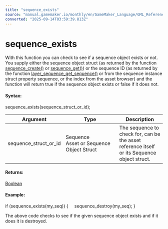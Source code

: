 ```yaml
---
title: "sequence_exists"
source: "manual.gamemaker.io/monthly/en/GameMaker_Language/GML_Reference/Asset_Management/Sequences/sequence_exists.htm"
converted: "2025-09-14T03:59:39.813Z"
---
```


# sequence\_exists

With this function you can check to see if a sequence object exists or not. You supply either the sequence object struct (as returned by the function [sequence\_create()](sequence_create.md) or [sequence\_get()](sequence_get.md)) or the sequence ID (as returned by the function [layer\_sequence\_get\_sequence()](../Rooms/Sequence_Layers/layer_sequence_get_sequence.md) or from the sequence instance struct property sequence, or the index from the asset browser) and the function will return true if the sequence object exists or false if it does not.

#### Syntax:

sequence\_exists(sequence\_struct\_or\_id);

| Argument | Type | Description |
| --- | --- | --- |
| sequence_struct_or_id | Sequence Asset or Sequence Object Struct | The sequence to check for, can be the asset reference itself or its Sequence object struct. |

#### Returns:

[Boolean](../../../GML_Overview/Data_Types.md)

#### Example:

if (sequence\_exists(my\_seq))
{
    sequence\_destroy(my\_seq);
}

The above code checks to see if the given sequence object exists and if it does it is destroyed.